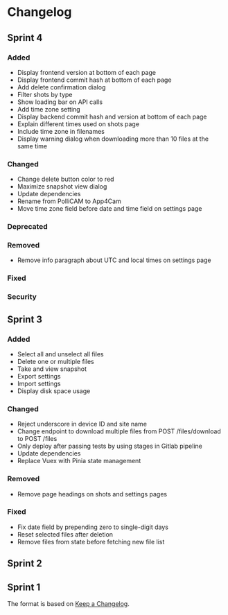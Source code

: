 # Changelog

## Sprint 4

### Added

- Display frontend version at bottom of each page
- Display frontend commit hash at bottom of each page
- Add delete confirmation dialog
- Filter shots by type
- Show loading bar on API calls
- Add time zone setting
- Display backend commit hash and version at bottom of each page
- Explain different times used on shots page
- Include time zone in filenames
- Display warning dialog when downloading more than 10 files at the same time

### Changed

- Change delete button color to red
- Maximize snapshot view dialog
- Update dependencies
- Rename from PolliCAM to App4Cam
- Move time zone field before date and time field on settings page

### Deprecated

### Removed

- Remove info paragraph about UTC and local times on settings page

### Fixed

### Security

## Sprint 3

### Added

- Select all and unselect all files
- Delete one or multiple files
- Take and view snapshot
- Export settings
- Import settings
- Display disk space usage

### Changed

- Reject underscore in device ID and site name
- Change endpoint to download multiple files from POST /files/download to POST /files
- Only deploy after passing tests by using stages in Gitlab pipeline
- Update dependencies
- Replace Vuex with Pinia state management

### Removed

- Remove page headings on shots and settings pages

### Fixed

- Fix date field by prepending zero to single-digit days
- Reset selected files after deletion
- Remove files from state before fetching new file list

## Sprint 2

## Sprint 1

The format is based on [Keep a Changelog](https://keepachangelog.com/).
